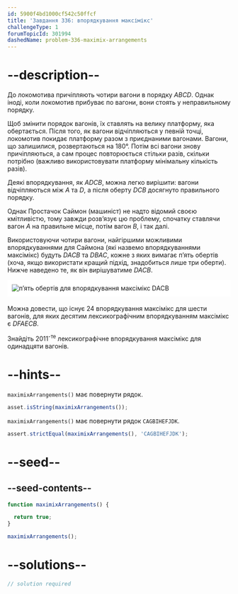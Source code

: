 ```yaml
---
id: 5900f4bd1000cf542c50ffcf
title: 'Завдання 336: впорядкування максімікс'
challengeType: 1
forumTopicId: 301994
dashedName: problem-336-maximix-arrangements
---
```


# --description--

До локомотива причіпляють чотири вагони в порядку $ABCD$. Однак іноді, коли локомотив прибуває по вагони, вони стоять у неправильному порядку.

Щоб змінити порядок вагонів, їх ставлять на велику платформу, яка обертається. Після того, як вагони відчіпляються у певній точці, локомотив покидає платформу разом з приєднаними вагонами. Вагони, що залишилися, розвертаються на 180°. Потім всі вагони знову причіпляються, а сам процес повторюється стільки разів, скільки потрібно (важливо використовувати платформу мінімальну кількість разів).

Деякі впорядкування, як $ADCB$, можна легко вирішити: вагони відчіпляються між $A$ та $D$, а після оберту $DCB$ досягнуто правильного порядку.

Однак Простачок Саймон (машиніст) не надто відомий своєю кмітливістю, тому завжди розв’язує цю проблему, спочатку ставлячи вагон $A$ на правильне місце, потім вагон $B$, і так далі.

Використовуючи чотири вагони, найгіршими можливими впорядкуваннями для Саймона (які назвемо впорядкуваннями максімікс) будуть $DACB$ та $DBAC$, кожне з яких вимагає п’ять обертів (хоча, якщо використати кращий підхід, знадобиться лише три оберти). Нижче наведено те, як він вирішуватиме $DACB$.

<img alt="п’ять обертів для впорядкування максімікс DACB" src="https://cdn.freecodecamp.org/curriculum/project-euler/maximix-arrangements.gif" style="background-color: white; padding: 10px; display: block; margin-right: auto; margin-left: auto; margin-bottom: 1.2rem;" />

Можна довести, що існує 24 впорядкування максімікс для шести вагонів, для яких десятим лексикографічним впорядкуванням максімікс є $DFAECB$.

Знайдіть ${2011}^{\text{-те}}$ лексикографічне впорядкування максімікс для одинадцяти вагонів.

# --hints--

`maximixArrangements()` має повернути рядок.

```js
asset.isString(maximixArrangements());
```

`maximixArrangements()` має повернути рядок `CAGBIHEFJDK`.

```js
assert.strictEqual(maximixArrangements(), 'CAGBIHEFJDK');
```

# --seed--

## --seed-contents--

```js
function maximixArrangements() {

  return true;
}

maximixArrangements();
```

# --solutions--

```js
// solution required
```
